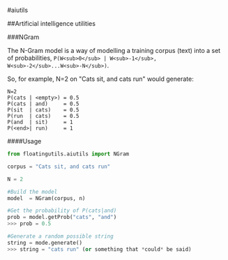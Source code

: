 #aiutils

##Artificial intelligence utilities

###NGram

The N-Gram model is a way of modelling a training corpus (text) into a set of
probabilities, `P(W<sub>0</sub> | W<sub>-1</sub>, W<sub>-2</sub>...W<sub>-N</sub>)`.

So, for example, N=2 on "Cats sit, and cats run" would generate:
```
N=2
P(cats | <empty>) = 0.5
P(cats | and)     = 0.5
P(sit  | cats)    = 0.5
P(run  | cats)    = 0.5
P(and  | sit)     = 1
P(<end>| run)     = 1
```

####Usage

```python
from floatingutils.aiutils import NGram

corpus = "Cats sit, and cats run"

N = 2

#Build the model
model  = NGram(corpus, n)

#Get the probability of P(cats|and)
prob = model.getProb("cats", "and")
>>> prob = 0.5

#Generate a random possible string
string = mode.generate()
>>> string = "cats run" (or something that *could* be said)
```
